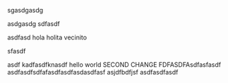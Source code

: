 sgasdgasdg

asdgasdg
sdfasdf

asdfasd
hola holita vecinito


sfasdf


asdf
kadfasdfknasdf
hello world
SECOND CHANGE
FDFASDFAsdfasfasdf
asdfasdfsdfafasdfasdfasdasdfasf
asjdfbdfjsf
asdfasdfasdf
